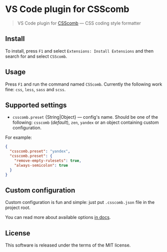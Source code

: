 # VS Code plugin for CSScomb

> VS Code plugin for [CSScomb](http://csscomb.com/) — CSS coding style formatter

## Install

To install, press `F1` and select `Extensions: Install Extensions` and then search for and select `CSScomb`.

## Usage

Press `F1` and run the command named `CSScomb`. Currently the following work fine: `css`, `less`, `sass` and `scss`.

## Supported settings

 * `csscomb.preset` {String|Object} — config's name. Should be one of the following: `csscomb` (*default*), `zen`, `yandex` or an object containing custom configuration.

For example:

```json
{
  "csscomb.preset": "yandex",
  "csscomb.preset": {
    "remove-empty-rulesets": true,
    "always-semicolon": true
  }
}
```

## Custom configuration

Custom configuration is fun and simple: just put `.csscomb.json` file in the project root.

You can read more about available options [in docs](https://github.com/csscomb/csscomb.js/blob/master/doc/options.md).

## License

This software is released under the terms of the MIT license.
